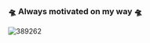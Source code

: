 ###                                  🛸 Always motivated on my way  🛸  
![389262](https://user-images.githubusercontent.com/83096491/125145021-3aeb2e00-e0f6-11eb-9e5a-aefe99d1ee26.jpg)


<!--
**bzstyle/bzstyle** is a ✨ _special_ ✨ repository because its `README.md` (this file) appears on your GitHub profile.

Here are some ideas to get you started:

- 🔭 I’m currently working on ...
- 🌱 I’m currently learning ...
- 👯 I’m looking to collaborate on ...
- 🤔 I’m looking for help with ...
- 💬 Ask me about ...
- 📫 How to reach me: ...
- 😄 Pronouns: ...
- ⚡ Fun fact: ...
-->
